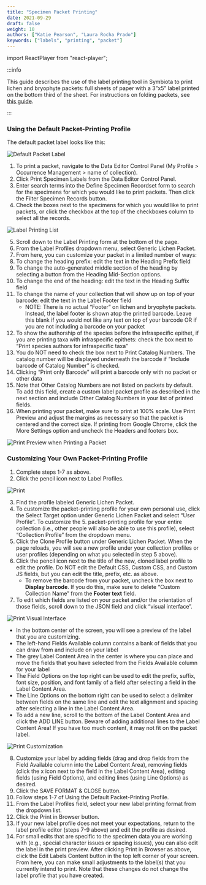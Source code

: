 ```yaml
---
title: "Specimen Packet Printing"
date: 2021-09-29
draft: false
weight: 10
authors: ["Katie Pearson", "Laura Rocha Prado"]
keywords: ["labels", "printing", "packet"]
---
```


import ReactPlayer from "react-player";

:::info

This guide describes the use of the label printing tool in Symbiota to print lichen and bryophyte packets: full sheets of paper with a 3”x5” label printed on the bottom third of the sheet. For instructions on folding packets, see [this guide](https://core.ac.uk/download/pdf/151510978.pdf).

:::

<ReactPlayer
  playing={false}
  controls
  url="http://www.youtube.com/watch?v=_1_QN4e_N9A"
/>

### Using the Default Packet-Printing Profile

The default packet label looks like this:

![Default Packet Label](/img/printdefaultpacket.png)

1. To print a packet, navigate to the Data Editor Control Panel (My Profile > Occurrence Management > name of collection).
2. Click Print Specimen Labels from the Data Editor Control Panel.
3. Enter search terms into the Define Specimen Recordset form to search for the specimens for which you would like to print packets. Then click the Filter Specimen Records button.
4. Check the boxes next to the specimens for which you would like to print packets, or click the checkbox at the top of the checkboxes column to select all the records.

![Label Printing List](/img/printpacketlist.png)

5. Scroll down to the Label Printing form at the bottom of the page.
6. From the Label Profiles dropdown menu, select Generic Lichen Packet.
7. From here, you can customize your packet in a limited number of ways:
8. To change the heading prefix: edit the text in the Heading Prefix field
9. To change the auto-generated middle section of the heading by selecting a button from the Heading Mid-Section options.
10. To change the end of the heading: edit the text in the Heading Suffix field
11. To change the name of your collection that will show up on top of your barcode: edit the text in the Label Footer field
    - NOTE: There is no actual “Footer” on lichen and bryophyte packets. Instead, the label footer is shown atop the printed barcode. Leave this blank if you would not like any text on top of your barcode OR if you are not including a barcode on your packet
12. To show the authorship of the species before the infraspecific epithet, if you are printing taxa with infraspecific epithets: check the box next to “Print species authors for infraspecific taxa”
13. You do NOT need to check the box next to Print Catalog Numbers. The catalog number will be displayed underneath the barcode if “Include barcode of Catalog Number” is checked.
14. Clicking “Print only Barcode” will print a barcode only with no packet or other data
15. Note that Other Catalog Numbers are not listed on packets by default. To add this field, create a custom label packet profile as described in the next section and include Other Catalog Numbers in your list of printed fields.
16. When printing your packet, make sure to print at 100% scale. Use Print Preview and adjust the margins as necessary so that the packet is centered and the correct size. If printing from Google Chrome, click the More Settings option and uncheck the Headers and footers box.

![Print Preview when Printing a Packet](/img/printpreviewpacket.png)

### Customizing Your Own Packet-Printing Profile

1. Complete steps 1-7 as above.
2. Click the pencil icon next to Label Profiles.

![Print](/img/printprofile.png)

3. Find the profile labeled Generic Lichen Packet.
4. To customize the packet-printing profile for your own personal use, click the Select Target option under Generic Lichen Packet and select “User Profile”. To customize the 5. packet-printing profile for your entire collection (i.e., other people will also be able to use this profile), select “Collection Profile” from the dropdown menu.
5. Click the Clone Profile button under Generic Lichen Packet. When the page reloads, you will see a new profile under your collection profiles or user profiles (depending on what you selected in step 5 above).
6. Click the pencil icon next to the title of the new, cloned label profile to edit the profile. Do NOT edit the Default CSS, Custom CSS, and Custom JS fields, but you can edit the title, prefix, etc. as above.
   - To remove the barcode from your packet, uncheck the box next to **Display barcode**. If you do this, make sure to delete “Custom Collection Name” from the **Footer text** field.
7. To edit which fields are listed on your packet and/or the orientation of those fields, scroll down to the JSON field and click “visual interface”.

![Print Visual Interface](/img/printvisualinterface.png)

- In the bottom center of the screen, you will see a preview of the label that you are customizing.
- The left-hand Fields Available column contains a bank of fields that you can draw from and include on your label
- The grey Label Content Area in the center is where you can place and move the fields that you have selected from the Fields Available column for your label
- The Field Options on the top right can be used to edit the prefix, suffix, font size, position, and font family of a field after selecting a field in the Label Content Area.
- The Line Options on the bottom right can be used to select a delimiter between fields on the same line and edit the text alignment and spacing after selecting a line in the Label Content Area.
- To add a new line, scroll to the bottom of the Label Content Area and click the ADD LINE button. Beware of adding additional lines to the Label Content Area! If you have too much content, it may not fit on the packet label.

![Print Customization](/img/printcustomize.png)

8. Customize your label by adding fields (drag and drop fields from the Field Available column into the Label Content Area), removing fields (click the x icon next to the field in the Label Content Area), editing fields (using Field Options), and editing lines (using Line Options) as desired.
9. Click the SAVE FORMAT & CLOSE button.
10. Follow steps 1-7 of Using the Default Packet-Printing Profile.
11. From the Label Profiles field, select your new label printing format from the dropdown list.
12. Click the Print in Browser button.
13. If your new label profile does not meet your expectations, return to the label profile editor (steps 7-9 above) and edit the profile as desired.
14. For small edits that are specific to the specimen data you are working with (e.g., special character issues or spacing issues), you can also edit the label in the print preview. After clicking Print in Browser as above, click the Edit Labels Content button in the top left corner of your screen. From here, you can make small adjustments to the label(s) that you currently intend to print. Note that these changes do not change the label profile that you have created.
